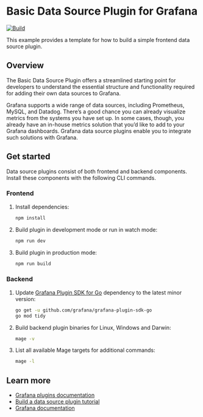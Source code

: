 # Basic Data Source Plugin for Grafana

[![Build](https://github.com/grafana/grafana-starter-datasource/workflows/CI/badge.svg)](https://github.com/grafana/grafana-starter-datasource/actions?query=workflow%3A%22CI%22)

This example provides a template for how to build a simple frontend data source plugin. 
## Overview

The Basic Data Source Plugin offers a streamlined starting point for developers to understand the essential structure and functionality required for adding their own data sources to Grafana.

Grafana supports a wide range of data sources, including Prometheus, MySQL, and Datadog. There’s a good chance you can already visualize metrics from the systems you have set up. In some cases, though, you already have an in-house metrics solution that you’d like to add to your Grafana dashboards. Grafana data source plugins enable you to integrate such solutions with Grafana.

## Get started

Data source plugins consist of both frontend and backend components. Install these components with the following CLI commands.

### Frontend

1. Install dependencies:

   ```bash
   npm install
   ```

2. Build plugin in development mode or run in watch mode:

   ```bash
   npm run dev
   ```

3. Build plugin in production mode:

   ```bash
   npm run build
   ```

### Backend

1. Update [Grafana Plugin SDK for Go](https://grafana.com/developers/plugin-tools/introduction/grafana-plugin-sdk-for-go) dependency to the latest minor version:

   ```bash
   go get -u github.com/grafana/grafana-plugin-sdk-go
   go mod tidy
   ```

2. Build backend plugin binaries for Linux, Windows and Darwin:

   ```bash
   mage -v
   ```

3. List all available Mage targets for additional commands:

   ```bash
   mage -l
   ```

## Learn more

- [Grafana plugins documentation](https://grafana.com/developers/plugin-tools/)
- [Build a data source plugin tutorial](https://grafana.com/developers/plugin-tools/tutorials/build-a-data-source-plugin)
- [Grafana documentation](https://grafana.com/docs/)
